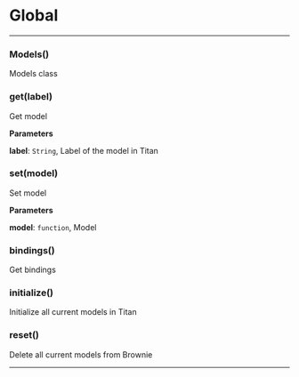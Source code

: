 # Global





* * *

### Models() 

Models class



### get(label) 

Get model

**Parameters**

**label**: `String`, Label of the model in Titan



### set(model) 

Set model

**Parameters**

**model**: `function`, Model



### bindings() 

Get bindings



### initialize() 

Initialize all current models in Titan



### reset() 

Delete all current models from Brownie




* * *










